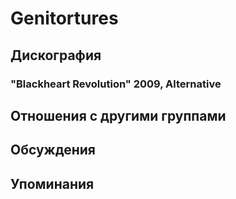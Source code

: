 # Genitortures



## Дискография

### "Blackheart Revolution" 2009, Alternative




## Отношения с другими группами


## Обсуждения


## Упоминания

